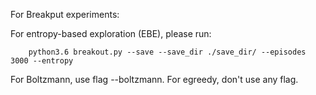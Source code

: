 For Breakput experiments:

For entropy-based exploration (EBE), please run:

```
	python3.6 breakout.py --save --save_dir ./save_dir/ --episodes 3000 --entropy 
```

For Boltzmann, use flag --boltzmann. For egreedy, don't use any flag.

